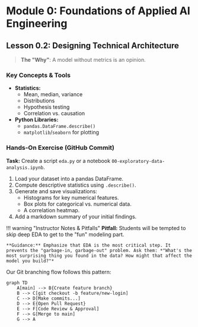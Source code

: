 # Module 0: Foundations of Applied AI Engineering
## Lesson 0.2: Designing Technical Architecture

> **The "Why"**: A model without metrics is an opinion.

### Key Concepts & Tools

- **Statistics:**
    - Mean, median, variance
    - Distributions
    - Hypothesis testing
    - Correlation vs. causation
- **Python Libraries:**
    - `pandas.DataFrame.describe()`
    - `matplotlib`/`seaborn` for plotting

### Hands-On Exercise (GitHub Commit)

**Task:** Create a script `eda.py` or a notebook `00-exploratory-data-analysis.ipynb`.

1. Load your dataset into a pandas DataFrame.
2. Compute descriptive statistics using `.describe()`.
3. Generate and save visualizations:
    - Histograms for key numerical features.
    - Box plots for categorical vs. numerical data.
    - A correlation heatmap.
4. Add a markdown summary of your initial findings.

!!! warning "Instructor Notes & Pitfalls"
    **Pitfall:** Students will be tempted to skip deep EDA to get to the "fun" modeling part.

    **Guidance:** Emphasize that EDA is the most critical step. It prevents the "garbage-in, garbage-out" problem. Ask them: *"What's the most surprising thing you found in the data? How might that affect the model you build?"*

<!-- In module0/lesson0.2_blueprint.md -->

Our Git branching flow follows this pattern:

```mermaid
graph TD
    A[main] --> B{Create feature branch}
    B --> C[git checkout -b feature/new-login]
    C --> D[Make commits...]
    D --> E{Open Pull Request}
    E --> F[Code Review & Approval]
    F --> G[Merge to main]
    G --> A
```